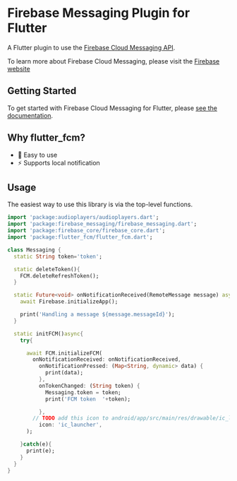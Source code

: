 
# Firebase Messaging Plugin for Flutter

A Flutter plugin to use the [Firebase Cloud Messaging API](https://firebase.google.com/docs/cloud-messaging).

To learn more about Firebase Cloud Messaging, please visit the [Firebase website](https://firebase.google.com/products/cloud-messaging)

## Getting Started

To get started with Firebase Cloud Messaging for Flutter, please [see the documentation](https://firebase.flutter.dev/docs/messaging/overview).


## Why flutter_fcm?

- 🚀 Easy to use 
- ⚡ Supports local notification


## Usage

The easiest way to use this library is via the top-level functions.

```dart
import 'package:audioplayers/audioplayers.dart';
import 'package:firebase_messaging/firebase_messaging.dart';
import 'package:firebase_core/firebase_core.dart';
import 'package:flutter_fcm/flutter_fcm.dart';

class Messaging {
  static String token='token';

  static deleteToken(){
    FCM.deleteRefreshToken();
  }

  static Future<void> onNotificationReceived(RemoteMessage message) async {
    await Firebase.initializeApp();

    print('Handling a message ${message.messageId}');
  }

  static initFCM()async{
    try{

      await FCM.initializeFCM(
        onNotificationReceived: onNotificationReceived,
          onNotificationPressed: (Map<String, dynamic> data) {
            print(data);
          },
          onTokenChanged: (String token) {
            Messaging.token = token;
            print('FCM token  '+token);

          },
        // TODO add this icon to android/app/src/main/res/drawable/ic_launcher.png
          icon: 'ic_launcher',
      );

    }catch(e){
      print(e);
    }
  }
}

```
 

  
